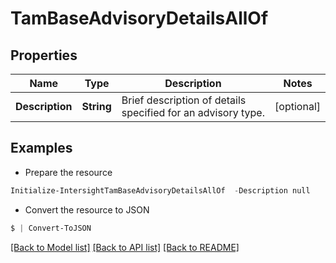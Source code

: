 # TamBaseAdvisoryDetailsAllOf
## Properties

Name | Type | Description | Notes
------------ | ------------- | ------------- | -------------
**Description** | **String** | Brief description of details specified for an advisory type. | [optional] 

## Examples

- Prepare the resource
```powershell
Initialize-IntersightTamBaseAdvisoryDetailsAllOf  -Description null
```

- Convert the resource to JSON
```powershell
$ | Convert-ToJSON
```

[[Back to Model list]](../README.md#documentation-for-models) [[Back to API list]](../README.md#documentation-for-api-endpoints) [[Back to README]](../README.md)


